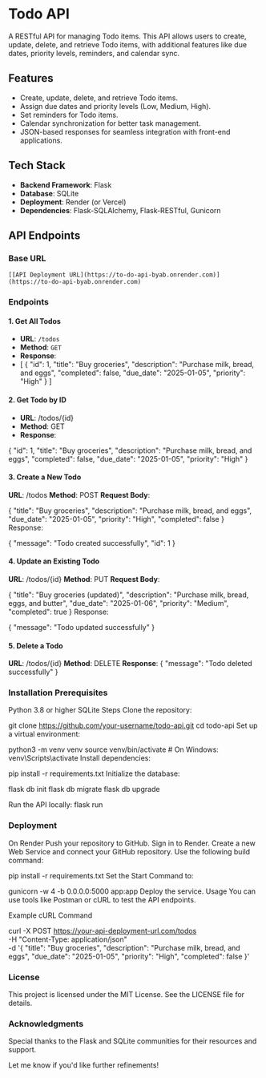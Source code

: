 # Todo API

A RESTful API for managing Todo items. This API allows users to create, update, delete, and retrieve Todo items, with additional features like due dates, priority levels, reminders, and calendar sync.

## Features

- Create, update, delete, and retrieve Todo items.
- Assign due dates and priority levels (Low, Medium, High).
- Set reminders for Todo items.
- Calendar synchronization for better task management.
- JSON-based responses for seamless integration with front-end applications.

## Tech Stack

- **Backend Framework**: Flask
- **Database**: SQLite
- **Deployment**: Render (or Vercel)
- **Dependencies**: Flask-SQLAlchemy, Flask-RESTful, Gunicorn

## API Endpoints

### Base URL
`[[API Deployment URL](https://to-do-api-byab.onrender.com)](https://to-do-api-byab.onrender.com)`

### Endpoints

#### 1. Get All Todos
- **URL**: `/todos`
- **Method**: `GET`
- **Response**:
- 
  [
    {
      "id": 1,
      "title": "Buy groceries",
      "description": "Purchase milk, bread, and eggs",
      "completed": false,
      "due_date": "2025-01-05",
      "priority": "High"
    }
  ]
#### 2. Get Todo by ID
- **URL**: /todos/{id}
- **Method**: GET
- **Response**:

{
  "id": 1,
  "title": "Buy groceries",
  "description": "Purchase milk, bread, and eggs",
  "completed": false,
  "due_date": "2025-01-05",
  "priority": "High"
}
#### 3. Create a New Todo
**URL**: /todos
**Method**: POST
**Request Body**:

{
  "title": "Buy groceries",
  "description": "Purchase milk, bread, and eggs",
  "due_date": "2025-01-05",
  "priority": "High",
  "completed": false
}
Response:

{
  "message": "Todo created successfully",
  "id": 1
}
#### 4. Update an Existing Todo
**URL**: /todos/{id}
**Method**: PUT
**Request Body**:

{
  "title": "Buy groceries (updated)",
  "description": "Purchase milk, bread, eggs, and butter",
  "due_date": "2025-01-06",
  "priority": "Medium",
  "completed": true
}
Response:

{
  "message": "Todo updated successfully"
}
#### 5. Delete a Todo
**URL**: /todos/{id}
**Method**: DELETE
**Response**:
{
  "message": "Todo deleted successfully"
}

### Installation Prerequisites
Python 3.8 or higher
SQLite
Steps
Clone the repository:

git clone https://github.com/your-username/todo-api.git
cd todo-api
Set up a virtual environment:

python3 -m venv venv
source venv/bin/activate   # On Windows: venv\Scripts\activate
Install dependencies:

pip install -r requirements.txt
Initialize the database:

flask db init
flask db migrate
flask db upgrade

Run the API locally:
flask run

### Deployment
On Render
Push your repository to GitHub.
Sign in to Render.
Create a new Web Service and connect your GitHub repository.
Use the following build command:

pip install -r requirements.txt
Set the Start Command to:

gunicorn -w 4 -b 0.0.0.0:5000 app:app
Deploy the service.
Usage
You can use tools like Postman or cURL to test the API endpoints.

Example cURL Command

curl -X POST https://your-api-deployment-url.com/todos \
-H "Content-Type: application/json" \
-d '{
  "title": "Buy groceries",
  "description": "Purchase milk, bread, and eggs",
  "due_date": "2025-01-05",
  "priority": "High",
  "completed": false
}'

### License
This project is licensed under the MIT License. See the LICENSE file for details.

### Acknowledgments
Special thanks to the Flask and SQLite communities for their resources and support.


Let me know if you'd like further refinements!
